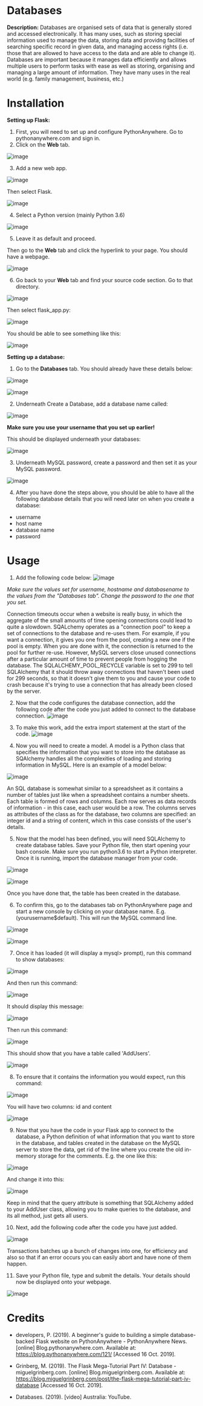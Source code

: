 # Databases

**Description:**
Databases are organised sets of data that is generally stored and accessed electronically. It has many uses, such as storing special 
information used to manage the data, storing data and providng facilities of searching specific record in given data, and managing access
rights (i.e. those that are allowed to have access to the data and are able to change it). Databases are important because it manages data 
efficiently and allows multiple users to perform tasks with ease as well as storing, organising and managing a large amount of information.
They have many uses in the real world (e.g. family management, business, etc.) 

# Installation
**Setting up Flask:**

1. First, you will need to set up and configure PythonAnywhere. Go to pythonanywhere.com and sign in.
2. Click on the **Web** tab.

![image](https://user-images.githubusercontent.com/56465665/66878748-18061580-f007-11e9-8bdf-39529ac237d2.png)

3. Add a new web app. 

![image](https://user-images.githubusercontent.com/56465665/66880146-3ec74a80-f00d-11e9-8740-4e2b3c977d27.png)

Then select Flask.

![image](https://user-images.githubusercontent.com/56465665/66880155-51da1a80-f00d-11e9-99b1-cc8626d715ed.png)

4. Select a Python version (mainly Python 3.6)

![image](https://user-images.githubusercontent.com/56465665/66880182-73d39d00-f00d-11e9-863a-0373ff877130.png)

5. Leave it as default and proceed. 

Then go to the **Web** tab and click the hyperlink to your page. You should have a webpage.

![image](https://user-images.githubusercontent.com/56465665/66880248-db89e800-f00d-11e9-844d-0388ad57e12c.png)

6. Go back to your **Web** tab and find your source code section. Go to that directory.

![image](https://user-images.githubusercontent.com/56465665/66880330-2d327280-f00e-11e9-9ee2-74dc2381e065.png)

Then select flask_app.py:

![image](https://user-images.githubusercontent.com/56465665/66880373-5d7a1100-f00e-11e9-81b0-403e6c73f5c8.png)

You should be able to see something like this: 

![image](https://user-images.githubusercontent.com/56465665/66880398-75ea2b80-f00e-11e9-99e6-c1d5d24a3b7b.png)

**Setting up a database:**

1. Go to the **Databases** tab. You should already have these details below:

![image](https://user-images.githubusercontent.com/56465665/66830253-c460e100-efa0-11e9-8b99-533a6f2274fd.png)

![image](https://user-images.githubusercontent.com/56465665/66880475-d11c1e00-f00e-11e9-8311-29675cf0e04b.png)

2. Underneath Create a Database, add a database name called:

![image](https://user-images.githubusercontent.com/56465665/66880550-1d675e00-f00f-11e9-8def-b845eee23494.png)

**Make sure you use your username that you set up earlier!**

This should be displayed underneath your databases:

![image](https://user-images.githubusercontent.com/56465665/66880598-50a9ed00-f00f-11e9-852c-9d25a6e8ab5c.png)

3. Underneath MySQL password, create a password and then set it as your MySQL password. 

![image](https://user-images.githubusercontent.com/56465665/66880610-64555380-f00f-11e9-9ed1-fb6457958e49.png)


4. After you have done the steps above, you should be able to have all the following database details that you will need later on when you create a database:
* username 
* host name
* database name 
* password

# Usage
1. Add the following code below:
![image](https://user-images.githubusercontent.com/56465665/66709672-ba4ca180-ed58-11e9-823f-d519c746c3b9.png)


*Make sure the values set for username, hostname and databasename to the values from the "Databases tab". Change the password to the one 
that you set.*

Connection timeouts occur when a website is really busy, in which the aggregate of the small amounts of time opening connections could lead to quite a slowdown. SQALchemy operates as a "connection pool" to keep a set of connections to the database and re-uses them. For example, if you want a connection, it gives you one from the pool, creating a new one if the pool is empty. When you are done with it, the connection is returned to the pool for further re-use. However, MySQL servers close unused connections after a particular amount of time to prevent people from hogging the database. The SQLALCHEMY_POOL_RECYCLE variable is set to 299 to tell SQLAlchemy that it should throw away connections that haven't been used for 299 seconds, so that it doesn't give them to you and cause your code to crash because it's trying to use a connection that has already been closed by the server.


2. Now that the code configures the database connection, add the following code after the code you just added to connect to the database connection. 
![image](https://user-images.githubusercontent.com/56465665/66709888-9ab77800-ed5c-11e9-9faa-ab1f6af7e512.png)

3. To make this work, add the extra import statement at the start of the code. 
![image](https://user-images.githubusercontent.com/56465665/66710001-2fbb7080-ed5f-11e9-9aa9-3c7a65ddd7f5.png)

4. Now you will need to create a model. A model is a Python class that specifies the information that you want to store into the database as SQAlchemy handles all the complexities of loading and storing information in MySQL. Here is an example of a model below:

![image](https://user-images.githubusercontent.com/56465665/66710016-685b4a00-ed5f-11e9-8ce4-b243f98fb156.png)

An SQL database is somewhat similar to a spreadsheet as it contains a number of tables just like when a spreadsheet contains a number sheets. Each table is formed of rows and columns. Each row serves as data records of information - in this case, each user would be a row. The columns serves as attributes of the class as for the database, two columns are specified: an integer id and a string of content, which in this case consists of the user's details. 

5. Now that the model has been defined, you will need SQLAlchemy to create database tables. Save your Python file, then start opening your bash console. Make sure you run python3.6 to start a Python interpreter. Once it is running, import the database manager from your code. 

![image](https://user-images.githubusercontent.com/56465665/66830253-c460e100-efa0-11e9-8b99-533a6f2274fd.png)

![image](https://user-images.githubusercontent.com/56465665/66830688-cd9e7d80-efa1-11e9-8351-6ba8165b90c0.png)


Once you have done that, the table has been created in the database. 

6. To confirm this, go to the databases tab on PythonAnywhere page and start a new console by clicking on your database name. E.g. (yourusername$default). This will run the MySQL command line. 

![image](https://user-images.githubusercontent.com/56465665/66828276-57e3e300-ef9c-11e9-9bb3-e77c51cd756c.png)

![image](https://user-images.githubusercontent.com/56465665/66828430-bd37d400-ef9c-11e9-91c8-ce5d1e35603a.png)

7. Once it has loaded (it will display a mysql> prompt), run this command to show databases:

![image](https://user-images.githubusercontent.com/56465665/66831807-40105d00-efa4-11e9-8221-e057bc6f9822.png)

And then run this command:

![image](https://user-images.githubusercontent.com/56465665/66832206-20c5ff80-efa5-11e9-90a8-9b7a9efc3930.png)

It should display this message:

![image](https://user-images.githubusercontent.com/56465665/66832275-510d9e00-efa5-11e9-9bed-06a8184f4df8.png)

Then run this command:

![image](https://user-images.githubusercontent.com/56465665/66832340-73072080-efa5-11e9-8925-168fef759ef0.png)

This should show that you have a table called 'AddUsers'.

![image](https://user-images.githubusercontent.com/56465665/66832397-8e722b80-efa5-11e9-859e-dade78897e71.png)

8. To ensure that it contains the information you would expect, run this command:

![image](https://user-images.githubusercontent.com/56465665/66832517-cda07c80-efa5-11e9-8bb0-756875756924.png)

You will have two columns: id and content

![image](https://user-images.githubusercontent.com/56465665/66832579-ed37a500-efa5-11e9-9106-ae62c0ae0ecd.png)


9. Now that you have the code in your Flask app to connect to the database, a Python definition of what information that you want to store in the database, and tables created in the database on the MySQL server to store the data, get rid of the line where you create the old in-memory storage for the comments. E.g. the one like this:

![image](https://user-images.githubusercontent.com/56465665/66724148-21a84580-ee6e-11e9-8618-2613f62a6954.png)

And change it into this: 

![image](https://user-images.githubusercontent.com/56465665/66724167-6338f080-ee6e-11e9-8402-d0a1349b323e.png)

Keep in mind that the query attribute is something that SQLAlchemy added to your AddUser class, allowing you to make queries to the database, and its all method, just gets all users.

10. Next, add the following code after the code you have just added. 

![image](https://user-images.githubusercontent.com/56465665/66881865-08d99480-f014-11e9-9a39-fc97686c6048.png)

Transactions batches up a bunch of changes into one, for efficiency and also so that if an error occurs you can easily abort and have none of them happen. 

11. Save your Python file, type and submit the details. Your details should now be displayed onto your webpage.

![image](https://user-images.githubusercontent.com/56465665/66724197-d0e51c80-ee6e-11e9-87d7-6d29a60959fa.png)

# Credits

* developers, P. (2019). A beginner's guide to building a simple database-backed Flask website on PythonAnywhere - PythonAnywhere News. [online] Blog.pythonanywhere.com. Available at: https://blog.pythonanywhere.com/121/ [Accessed 16 Oct. 2019].

* Grinberg, M. (2019). The Flask Mega-Tutorial Part IV: Database - miguelgrinberg.com. [online] Blog.miguelgrinberg.com. Available at: https://blog.miguelgrinberg.com/post/the-flask-mega-tutorial-part-iv-database [Accessed 16 Oct. 2019].

* Databases. (2019). [video] Australia: YouTube.







